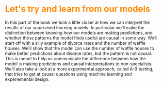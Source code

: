# <font color="darkorange">Let's try and learn from our models</font>

In this part of the book we look a little closer at how we can interpret the results of our supervised learning models. In particular we’ll make the distinction between knowing how our models are making predictions, and whether those patterns the model finds useful are causal in some way. We’ll start off with a silly example of divorce rates and the number of waffle houses. We’ll show that the model can use the number of waffle houses to make better predictions about divorce rates, but the pattern is not causal. This is meant to help us communicate the difference between how the model is making predictions and causal interpretations to non-specialists. We’ll also take a look at a more experimental approach, called A-B testing, that tries to get at causal questions using machine learning and experiemental design. 